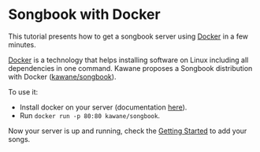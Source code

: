 Songbook with Docker
=====================

This tutorial presents how to get a songbook server using [Docker](https://www.docker.com) in a few minutes.

[Docker](https://www.docker.com) is a technology that helps installing software on Linux including all dependencies in one command.
Kawane proposes a Songbook distribution with Docker ([kawane/songbook](https://registry.hub.docker.com/u/kawane/songbook/)).

To use it:

* Install docker on your server (documentation [here](https://docs.docker.com/installation/)).
* Run ```docker run -p 80:80 kawane/songbook```.

Now your server is up and running, check the [Getting Started](Getting_Started.md) to add your songs.
